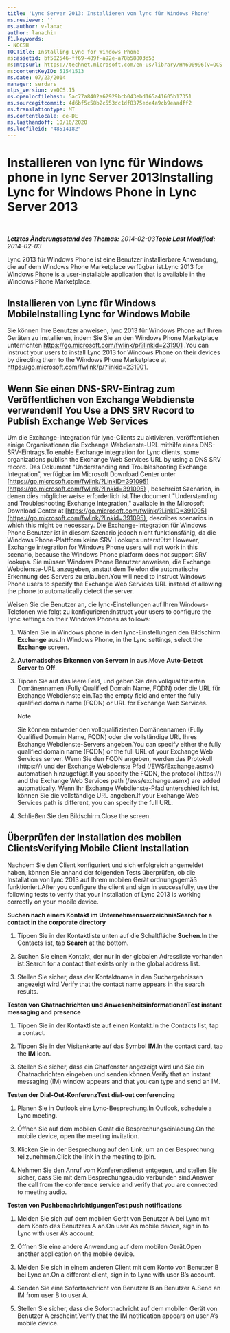 ```yaml
---
title: 'Lync Server 2013: Installieren von lync für Windows Phone'
ms.reviewer: ''
ms.author: v-lanac
author: lanachin
f1.keywords:
- NOCSH
TOCTitle: Installing Lync for Windows Phone
ms:assetid: bf502546-ff69-489f-a92e-a78b58803d53
ms:mtpsurl: https://technet.microsoft.com/en-us/library/Hh690996(v=OCS.15)
ms:contentKeyID: 51541513
ms.date: 07/23/2014
manager: serdars
mtps_version: v=OCS.15
ms.openlocfilehash: 5ac77a8402a62929bcb043ebd165a41605b17351
ms.sourcegitcommit: 4d6bf5c58b2c553dc1df8375ede4a9cb9eaadff2
ms.translationtype: MT
ms.contentlocale: de-DE
ms.lasthandoff: 10/16/2020
ms.locfileid: "48514182"
---
```

# <a name="installing-lync-for-windows-phone-in-lync-server-2013"></a><span data-ttu-id="0d1ae-102">Installieren von lync für Windows phone in lync Server 2013</span><span class="sxs-lookup"><span data-stu-id="0d1ae-102">Installing Lync for Windows Phone in Lync Server 2013</span></span>

<div data-xmlns="http://www.w3.org/1999/xhtml">

<div class="topic" data-xmlns="http://www.w3.org/1999/xhtml" data-msxsl="urn:schemas-microsoft-com:xslt" data-cs="https://msdn.microsoft.com/">

<div data-asp="https://msdn2.microsoft.com/asp">



</div>

<div id="mainSection">

<div id="mainBody">

<span> </span>

<span data-ttu-id="0d1ae-103">_**Letztes Änderungsstand des Themas:** 2014-02-03_</span><span class="sxs-lookup"><span data-stu-id="0d1ae-103">_**Topic Last Modified:** 2014-02-03_</span></span>

<span data-ttu-id="0d1ae-104">Lync 2013 für Windows Phone ist eine Benutzer installierbare Anwendung, die auf dem Windows Phone Marketplace verfügbar ist.</span><span class="sxs-lookup"><span data-stu-id="0d1ae-104">Lync 2013 for Windows Phone is a user-installable application that is available in the Windows Phone Marketplace.</span></span>

<div>

## <a name="installing-lync-for-windows-mobile"></a><span data-ttu-id="0d1ae-105">Installieren von Lync für Windows Mobile</span><span class="sxs-lookup"><span data-stu-id="0d1ae-105">Installing Lync for Windows Mobile</span></span>

<span data-ttu-id="0d1ae-106">Sie können Ihre Benutzer anweisen, lync 2013 für Windows Phone auf Ihren Geräten zu installieren, indem Sie Sie an den Windows Phone Marketplace unterrichten <https://go.microsoft.com/fwlink/p/?linkid=231901> .</span><span class="sxs-lookup"><span data-stu-id="0d1ae-106">You can instruct your users to install Lync 2013 for Windows Phone on their devices by directing them to the Windows Phone Marketplace at <https://go.microsoft.com/fwlink/p/?linkid=231901>.</span></span>

</div>

<div>

## <a name="if-you-use-a-dns-srv-record-to-publish-exchange-web-services"></a><span data-ttu-id="0d1ae-107">Wenn Sie einen DNS-SRV-Eintrag zum Veröffentlichen von Exchange Webdienste verwenden</span><span class="sxs-lookup"><span data-stu-id="0d1ae-107">If You Use a DNS SRV Record to Publish Exchange Web Services</span></span>

<span data-ttu-id="0d1ae-108">Um die Exchange-Integration für lync-Clients zu aktivieren, veröffentlichen einige Organisationen die Exchange Webdienste-URL mithilfe eines DNS-SRV-Eintrags.</span><span class="sxs-lookup"><span data-stu-id="0d1ae-108">To enable Exchange integration for Lync clients, some organizations publish the Exchange Web Services URL by using a DNS SRV record.</span></span> <span data-ttu-id="0d1ae-109">Das Dokument "Understanding and Troubleshooting Exchange Integration", verfügbar im Microsoft Download Center unter [https://go.microsoft.com/fwlink/?LinkID=391095](https://go.microsoft.com/fwlink/?linkid=391095) , beschreibt Szenarien, in denen dies möglicherweise erforderlich ist.</span><span class="sxs-lookup"><span data-stu-id="0d1ae-109">The document "Understanding and Troubleshooting Exchange Integration," available in the Microsoft Download Center at [https://go.microsoft.com/fwlink/?LinkID=391095](https://go.microsoft.com/fwlink/?linkid=391095), describes scenarios in which this might be necessary.</span></span> <span data-ttu-id="0d1ae-110">Die Exchange-Integration für Windows Phone Benutzer ist in diesem Szenario jedoch nicht funktionsfähig, da die Windows Phone-Plattform keine SRV-Lookups unterstützt.</span><span class="sxs-lookup"><span data-stu-id="0d1ae-110">However, Exchange integration for Windows Phone users will not work in this scenario, because the Windows Phone platform does not support SRV lookups.</span></span> <span data-ttu-id="0d1ae-111">Sie müssen Windows Phone Benutzer anweisen, die Exchange Webdienste-URL anzugeben, anstatt dem Telefon die automatische Erkennung des Servers zu erlauben.</span><span class="sxs-lookup"><span data-stu-id="0d1ae-111">You will need to instruct Windows Phone users to specify the Exchange Web Services URL instead of allowing the phone to automatically detect the server.</span></span>

<span data-ttu-id="0d1ae-112">Weisen Sie die Benutzer an, die lync-Einstellungen auf Ihren Windows-Telefonen wie folgt zu konfigurieren:</span><span class="sxs-lookup"><span data-stu-id="0d1ae-112">Instruct your users to configure the Lync settings on their Windows Phones as follows:</span></span>

1.  <span data-ttu-id="0d1ae-113">Wählen Sie in Windows phone in den lync-Einstellungen den Bildschirm **Exchange** aus.</span><span class="sxs-lookup"><span data-stu-id="0d1ae-113">In Windows Phone, in the Lync settings, select the **Exchange** screen.</span></span>

2.  <span data-ttu-id="0d1ae-114">**Automatisches Erkennen von Servern** in **aus**.</span><span class="sxs-lookup"><span data-stu-id="0d1ae-114">Move **Auto-Detect Server** to **Off**.</span></span>

3.  <span data-ttu-id="0d1ae-115">Tippen Sie auf das leere Feld, und geben Sie den vollqualifizierten Domänennamen (Fully Qualified Domain Name, FQDN) oder die URL für Exchange Webdienste ein.</span><span class="sxs-lookup"><span data-stu-id="0d1ae-115">Tap the empty field and enter the fully qualified domain name (FQDN) or URL for Exchange Web Services.</span></span>
    
    <div>
    

    > [!NOTE]  
    > <span data-ttu-id="0d1ae-116">Sie können entweder den vollqualifizierten Domänennamen (Fully Qualified Domain Name, FQDN) oder die vollständige URL Ihres Exchange Webdienste-Servers angeben.</span><span class="sxs-lookup"><span data-stu-id="0d1ae-116">You can specify either the fully qualified domain name (FQDN) or the full URL of your Exchange Web Services server.</span></span> <span data-ttu-id="0d1ae-117">Wenn Sie den FQDN angeben, werden das Protokoll (https://) und der Exchange Webdienste Pfad (/EWS/Exchange.asmx) automatisch hinzugefügt.</span><span class="sxs-lookup"><span data-stu-id="0d1ae-117">If you specify the FQDN, the protocol (https://) and the Exchange Web Services path (/ews/exchange.asmx) are added automatically.</span></span> <span data-ttu-id="0d1ae-118">Wenn Ihr Exchange Webdienste-Pfad unterschiedlich ist, können Sie die vollständige URL angeben.</span><span class="sxs-lookup"><span data-stu-id="0d1ae-118">If your Exchange Web Services path is different, you can specify the full URL.</span></span>

    
    </div>

4.  <span data-ttu-id="0d1ae-119">Schließen Sie den Bildschirm.</span><span class="sxs-lookup"><span data-stu-id="0d1ae-119">Close the screen.</span></span>

</div>

<div>

## <a name="verifying-mobile-client-installation"></a><span data-ttu-id="0d1ae-120">Überprüfen der Installation des mobilen Clients</span><span class="sxs-lookup"><span data-stu-id="0d1ae-120">Verifying Mobile Client Installation</span></span>

<span data-ttu-id="0d1ae-121">Nachdem Sie den Client konfiguriert und sich erfolgreich angemeldet haben, können Sie anhand der folgenden Tests überprüfen, ob die Installation von lync 2013 auf Ihrem mobilen Gerät ordnungsgemäß funktioniert.</span><span class="sxs-lookup"><span data-stu-id="0d1ae-121">After you configure the client and sign in successfully, use the following tests to verify that your installation of Lync 2013 is working correctly on your mobile device.</span></span>

<span data-ttu-id="0d1ae-122">**Suchen nach einem Kontakt im Unternehmensverzeichnis**</span><span class="sxs-lookup"><span data-stu-id="0d1ae-122">**Search for a contact in the corporate directory**</span></span>

1.  <span data-ttu-id="0d1ae-123">Tippen Sie in der Kontaktliste unten auf die Schaltfläche **Suchen**.</span><span class="sxs-lookup"><span data-stu-id="0d1ae-123">In the Contacts list, tap **Search** at the bottom.</span></span>

2.  <span data-ttu-id="0d1ae-124">Suchen Sie einen Kontakt, der nur in der globalen Adressliste vorhanden ist.</span><span class="sxs-lookup"><span data-stu-id="0d1ae-124">Search for a contact that exists only in the global address list.</span></span>

3.  <span data-ttu-id="0d1ae-125">Stellen Sie sicher, dass der Kontaktname in den Suchergebnissen angezeigt wird.</span><span class="sxs-lookup"><span data-stu-id="0d1ae-125">Verify that the contact name appears in the search results.</span></span>

<span data-ttu-id="0d1ae-126">**Testen von Chatnachrichten und Anwesenheitsinformationen**</span><span class="sxs-lookup"><span data-stu-id="0d1ae-126">**Test instant messaging and presence**</span></span>

1.  <span data-ttu-id="0d1ae-127">Tippen Sie in der Kontaktliste auf einen Kontakt.</span><span class="sxs-lookup"><span data-stu-id="0d1ae-127">In the Contacts list, tap a contact.</span></span>

2.  <span data-ttu-id="0d1ae-128">Tippen Sie in der Visitenkarte auf das Symbol **IM**.</span><span class="sxs-lookup"><span data-stu-id="0d1ae-128">In the contact card, tap the **IM** icon.</span></span>

3.  <span data-ttu-id="0d1ae-129">Stellen Sie sicher, dass ein Chatfenster angezeigt wird und Sie ein Chatnachrichten eingeben und senden können.</span><span class="sxs-lookup"><span data-stu-id="0d1ae-129">Verify that an instant messaging (IM) window appears and that you can type and send an IM.</span></span>

<span data-ttu-id="0d1ae-130">**Testen der Dial-Out-Konferenz**</span><span class="sxs-lookup"><span data-stu-id="0d1ae-130">**Test dial-out conferencing**</span></span>

1.  <span data-ttu-id="0d1ae-131">Planen Sie in Outlook eine Lync-Besprechung.</span><span class="sxs-lookup"><span data-stu-id="0d1ae-131">In Outlook, schedule a Lync meeting.</span></span>

2.  <span data-ttu-id="0d1ae-132">Öffnen Sie auf dem mobilen Gerät die Besprechungseinladung.</span><span class="sxs-lookup"><span data-stu-id="0d1ae-132">On the mobile device, open the meeting invitation.</span></span>

3.  <span data-ttu-id="0d1ae-133">Klicken Sie in der Besprechung auf den Link, um an der Besprechung teilzunehmen.</span><span class="sxs-lookup"><span data-stu-id="0d1ae-133">Click the link in the meeting to join.</span></span>

4.  <span data-ttu-id="0d1ae-134">Nehmen Sie den Anruf vom Konferenzdienst entgegen, und stellen Sie sicher, dass Sie mit dem Besprechungsaudio verbunden sind.</span><span class="sxs-lookup"><span data-stu-id="0d1ae-134">Answer the call from the conference service and verify that you are connected to meeting audio.</span></span>

<span data-ttu-id="0d1ae-135">**Testen von Pushbenachrichtigungen**</span><span class="sxs-lookup"><span data-stu-id="0d1ae-135">**Test push notifications**</span></span>

1.  <span data-ttu-id="0d1ae-136">Melden Sie sich auf dem mobilen Gerät von Benutzer A bei Lync mit dem Konto des Benutzers A an.</span><span class="sxs-lookup"><span data-stu-id="0d1ae-136">On user A’s mobile device, sign in to Lync with user A’s account.</span></span>

2.  <span data-ttu-id="0d1ae-137">Öffnen Sie eine andere Anwendung auf dem mobilen Gerät.</span><span class="sxs-lookup"><span data-stu-id="0d1ae-137">Open another application on the mobile device.</span></span>

3.  <span data-ttu-id="0d1ae-138">Melden Sie sich in einem anderen Client mit dem Konto von Benutzer B bei Lync an.</span><span class="sxs-lookup"><span data-stu-id="0d1ae-138">On a different client, sign in to Lync with user B’s account.</span></span>

4.  <span data-ttu-id="0d1ae-139">Senden Sie eine Sofortnachricht von Benutzer B an Benutzer A.</span><span class="sxs-lookup"><span data-stu-id="0d1ae-139">Send an IM from user B to user A.</span></span>

5.  <span data-ttu-id="0d1ae-140">Stellen Sie sicher, dass die Sofortnachricht auf dem mobilen Gerät von Benutzer A erscheint.</span><span class="sxs-lookup"><span data-stu-id="0d1ae-140">Verify that the IM notification appears on user A’s mobile device.</span></span>

</div>

</div>

<span> </span>

</div>

</div>

</div>

